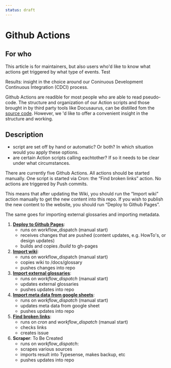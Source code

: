```yaml
---
status: draft
---
```


# Github Actions

## For who

This article is for maintainers, but also users who'd like to know what actions get triggered by what type of events. Test

Results: insight in the choice around our Coninuous Development Continuous Integration (CDCI) process.

Github Actions are readible for most people who are able to read pseudo-code. The structure and organization of our Action scripts and those brought in by third party tools like Docusaurus, can be distilled fom the [source code](https://github.com/WebOfTrust/WOT-terms/tree/main/.github/workflows). However, we 'd like to offer a convenient insight in the structure and working.

## Description

- script are set off by hand or automatic? Or both? In which situation would you apply these options.
- are certain Action scripts calling eachtother? If so it needs to be clear under what circumstances.

There are currently five Github Actions. All actions should be started manually. One script is started via Cron: the “Find broken links” action. No actions are triggered by Push commits.

This means that after updating the Wiki, you should run the “Import wiki” action manually to get the new content into this repo. If you wish to publish the new content to the website, you should run “Deploy to Github Pages”.

The same goes for importing external glossaries and importing metadata.

1. **[Deploy to Github Pages](https://github.com/WebOfTrust/WOT-terms/actions/workflows/deploy-to-gh-pages.yml)**:
    - runs on workflow_dispatch (manual start)
    - receives changes that are pushed (content updates, e.g. HowTo's, or design updates)
    - builds and copies */build* to gh-pages
2. **[Import wiki](https://github.com/WebOfTrust/WOT-terms/actions/workflows/import-wiki.yml)**:
    - runs on workflow_dispatch (manual start)
    - copies wiki to /docs/glossary
    - pushes changes into repo
3. **[Import external glossaries](https://github.com/WebOfTrust/WOT-terms/actions/workflows/import-external-glossaries.yml)**:
    - runs on *workflow_dispatch* (manual start)
    - updates external glossaries
    - pushes updates into repo
4. **[Import meta data from google sheets](https://github.com/WebOfTrust/WOT-terms/actions/workflows/import-metadata-google-sheet.yml)**:
    - runs on *workflow_dispatch* (manual start)
    - updates meta data from google sheet
    - pushes updates into repo
5. **[Find broken links](https://github.com/WebOfTrust/WOT-terms/actions/workflows/find-broken-links.yml)**:
    - runs on *cron* and *workflow_dispatch* (manual start)
    - checks links
    - creates issue
6. **Scraper**: To Be Created
    - runs on *workflow_dispatch*:
    - scrapes various sources
    - imports result into Typesense, makes backup, etc
    - pushes updates into repo
